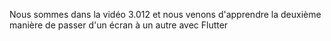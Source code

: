 Nous sommes dans la vidéo 3.012 et nous venons d'apprendre la deuxième manière de passer d'un écran à un autre avec Flutter

